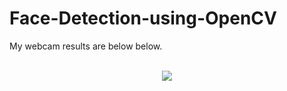 # Face-Detection-using-OpenCV


My webcam results are below below.<br><br>
<p align="center"> <img src="YOLO.gif"/> </p>
<br>
